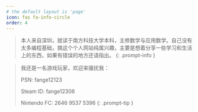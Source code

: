 ```yaml
---
# the default layout is 'page'
icon: fas fa-info-circle
order: 4
---
```


> 本人来自深圳，就读于南方科技大学本科，主修数学与应用数学。自己没有太多编程基础，搞这个个人网站纯属兴趣，主要是想着分享一些学习和生活上的东西，如果有错误的地方还请指出。
{: .prompt-info }

> 我还是一名游戏玩家，欢迎来骚扰我：
> 
>PSN: fange12123
>
>Steam ID: fange12306
>
>Nintendo FC: 2646 9537 5396
{: .prompt-tip }
